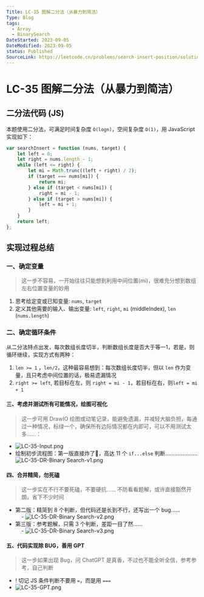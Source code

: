 ```yaml
---
Title: LC-35 图解二分法（从暴力到简洁）
Type: Blog
tags:
  - Array
  - BinarySearch
DateStarted: 2023-09-05
DateModified: 2023-09-05
status: Published
SourceLink: https://leetcode.cn/problems/search-insert-position/solutions/2427591/lc-35-tu-jie-er-fen-fa-cong-bao-li-dao-j-3mqy/
---
```

# LC-35 图解二分法（从暴力到简洁）
## 二分法代码 (JS)
本题使用二分法，可满足时间复杂度 `O(logn)`，空间复杂度 `O(1)`，用 JavaScript 实现如下：

```js
var searchInsert = function (nums, target) {
    let left = 0;
    let right = nums.length - 1;
    while (left <= right) {
        let mi = Math.trunc((left + right) / 2);
        if (target === nums[mi]) {
            return mi;
        } else if (target < nums[mi]) {
            right = mi - 1;
        } else if (target > nums[mi]) {
            left = mi + 1;
        }
    }
    return left;
};
```

## 实现过程总结
### 一、确定变量
> 这一步不容易，一开始往往只能想到利用中间位置(mi)，很难充分想到数组左右位置变量的妙用
1. 思考给定变或已知变量: `nums`, `target`
2. 定义其他需要的输入、输出变量: `left`, `right`, `mi` (middleIndex), `len` (`nums.length`)
### 二、确定循环条件
从二分法特点出发，每次数组长度切半，判断数组长度是否大于等一1，若是，则循环继续，实现方式有两种：
1. `len >= 1` ，`len/2`，这种最容易想到：每次数组长度切半，但以 `len` 作为变量，且只考虑中间位置的话，极易遗漏情况
2. `right >= left`, 若目标在左，则 `right = mi - 1`，若目标在右，则`left = mi + 1`  
#### 三、考虑并测试所有可能情况，绘图可视化
> 这一步可用 DrawIO 绘图或动笔记录，能避免遗漏，并减轻大脑负担，每通过一种情况，标绿一个，确保所有边际情况都在内即可，可以不用测试太多……：  
- ![LC-35-Input.png](https://pic.leetcode.cn/1693892392-FKotLV-LC-35-Input.png)
- 绘制初步流程图：第一版直接炸了🤣，高达 11 个 `if...else` 判断…………………  
![LC-35-DR-Binary Search-v1.png](https://pic.leetcode.cn/1693892374-SfAGIB-LC-35-DR-Binary%20Search-v1.png)
#### 四、合并精简，勿死磕
> 这一步实在不行不要死磕，不要硬抗…… 不防看看题解，或许直接豁然开朗，省下不少时间
- 第二版：精简到 8 个判断，但代码还是长到不行，还写出一个 bug……  
    - ![LC-35-DR-Binary Search-v2.png](https://pic.leetcode.cn/1693895111-VpGCkW-LC-35-DR-Binary%20Search-v2.png)
- 第三版：参考题解，只需 3 个判断，差距一目了然……  
    - ![LC-35-DR-Binary Search-v3.png](https://pic.leetcode.cn/1693895686-cTbfQz-LC-35-DR-Binary%20Search-v3.png)
#### 五、代码实现除 BUG，善用 GPT
> 这一步如果出现 Bug，问 ChatGPT 是真香，不过也不能全听全信，参考参考，自己判断

- ! 切记 JS 条件判断不要用 `=`，而是用 `===` 
- ![LC-35-GPT.png](https://pic.leetcode.cn/1693896176-JriCWN-LC-35-GPT.png)